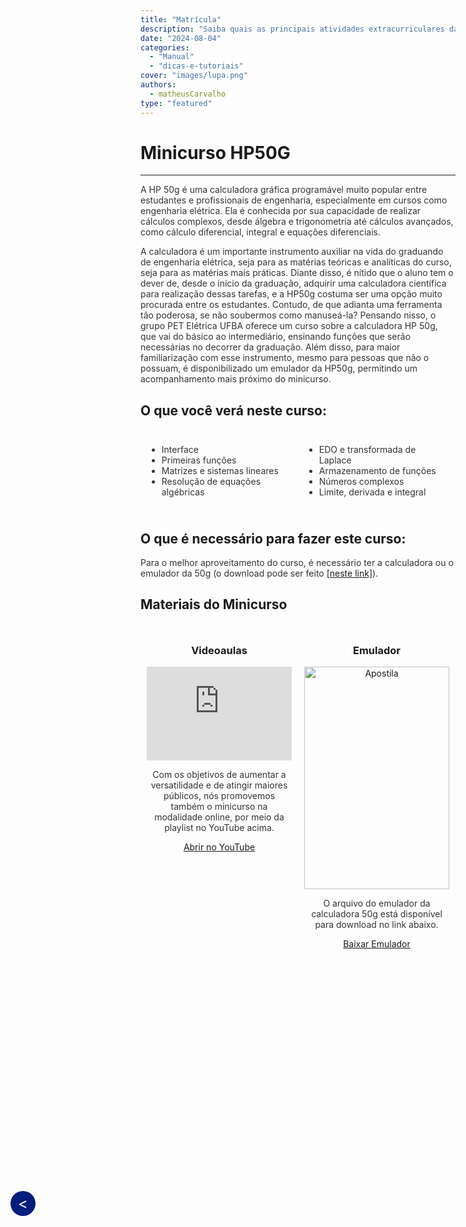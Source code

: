 ```yaml
---
title: "Matrícula"
description: "Saiba quais as principais atividades extracurriculares da UFMG."
date: "2024-08-04"
categories: 
  - "Manual"
  - "dicas-e-tutoriais"
cover: "images/lupa.png"
authors: 
  - matheusCarvalho
type: "featured"
---
```

# Minicurso HP50G

---
<!--Botão para voltar para a página anterior-->
<a href="javascript:history.back()" style="position: fixed; top: 49vh; left: 20px; background-color: #001D7E; color: white; width: 40px; height: 40px; line-height: 40px; border-radius: 50%; text-align: center; text-decoration: none; font-size: 24px; z-index: 1000; cursor: pointer; display: inline-block;
"> &lt;
</a>

<p style="color: #333;">  <!--Define a cor do texto -->
  A HP 50g é uma calculadora gráfica programável muito popular entre estudantes e profissionais de engenharia, especialmente em cursos como engenharia elétrica. Ela é conhecida por sua capacidade de realizar cálculos complexos, desde álgebra e trigonometria até cálculos avançados, como cálculo diferencial, integral e equações diferenciais.
</p>
<p style="color: #333;">
  A calculadora é um importante instrumento auxiliar na vida do graduando de engenharia elétrica, seja para as matérias teóricas e analíticas do curso, seja para as matérias mais práticas. Diante disso, é nítido que o aluno tem o dever de, desde o início da graduação, adquirir uma calculadora científica para realização dessas tarefas, e a HP50g costuma ser uma opção muito procurada entre os estudantes. Contudo, de que adianta uma ferramenta tão poderosa, se não soubermos como manuseá-la? Pensando nisso, o grupo PET Elétrica UFBA oferece um curso sobre a calculadora HP 50g, que vai do básico ao intermediário, ensinando funções que serão necessárias no decorrer da graduação. Além disso, para maior familiarização com esse instrumento, mesmo para pessoas que não o possuam, é disponibilizado um emulador da HP50g, permitindo um acompanhamento mais próximo do minicurso.
</p>

## O que você verá neste curso:

<div style="display: flex; color: #333;">
  <div style="flex: 1; padding: 10px;">
    <ul>
      <li>Interface</li>
      <li>Primeiras funções</li>
      <li>Matrizes e sistemas lineares</li>
      <li>Resolução de equações algébricas</li>
    </ul>
  </div>
  <div style="flex: 1; padding: 10px;">
    <ul>
      <li>EDO e transformada de Laplace</li>
      <li>Armazenamento de funções</li>
      <li>Números complexos</li>
      <li>Limite, derivada e integral</li>
    </ul>
  </div>
</div>

## O que é necessário para fazer este curso:

<p style="color: #333;">
 Para o melhor aproveitamento do curso, é necessário ter a calculadora ou o emulador da 50g (o download pode ser feito <a href="https://www.dropbox.com/scl/fi/rs4musnyblxrsmdzqf7ba/Emulador-HP-50G.rar?rlkey=zynkszfyj2dhobq8qz6xrirxc&e=3&dl=0" target="_blank">[neste link]</a>).
</p>

## Materiais do Minicurso

<div style="display: flex; flex-wrap: wrap;">
  <div style="flex: 1; padding: 10px; text-align: center;">
    <h3>Videoaulas</h3>
    <iframe width="100%" src="https://www.youtube.com/embed/videoseries?si=JP2MaWq27ixqvCVn&amp;list=PLPYIiTqJVmYGB66CAE-qJ7wY-vhaCyx8u" title="YouTube video player" frameborder="0" allow="accelerometer; autoplay; clipboard-write; encrypted-media; gyroscope; picture-in-picture; web-share" referrerpolicy="strict-origin-when-cross-origin" allowfullscreen></iframe>
    <p  style="color: #333;">Com os objetivos de aumentar a versatilidade e de atingir maiores públicos, nós promovemos também o minicurso na modalidade online, por meio da playlist no YouTube acima.</p>
    <a href="https://youtube.com/playlist?list=PLPYIiTqJVmYGB66CAE-qJ7wY-vhaCyx8u&si=JP2MaWq27ixqvCVn" class="btn btn-primary espaco-abaixo btn-sm" target="_blank">Abrir no YouTube</a>
  </div>
  <div style="flex: 1; padding: 10px; text-align: center;">
    <h3>Emulador</h3>
    <img src="https://i.ytimg.com/vi/9WS7Je4SrNE/maxresdefault.jpg" alt="Apostila" style="width: 100%;">
    <p style="color: #333;">O arquivo do emulador da calculadora 50g está disponível para download no link abaixo.</p>
    <a href="https://www.dropbox.com/scl/fi/rs4musnyblxrsmdzqf7ba/Emulador-HP-50G.rar?rlkey=zynkszfyj2dhobq8qz6xrirxc&e=3&dl=0" class="btn btn-primary espaco-abaixo btn-sm" target="_blank">Baixar Emulador</a>
  </div>
  
</div>
